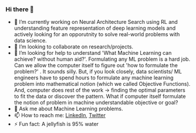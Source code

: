 ### Hi there 👋

- 🔭 I’m currently working on Neural Architecture Search using RL and understanding feature representation of deep learning models and actively looking for an opporutnity to solve real-world problems with data science.
- 👯 I’m looking to collaborate on research/projects.
- 🤔 I’m looking for help to understand 'What Machine Learning can achieve? without human aid?'. 
Formulating any ML problem is a hard job. Can we allow the computer itself to figure out 'how to formulate the problem?' . It sounds silly. But, if you look closely, data scientists/ ML engineers have to spend hours to formulate any machine learning problem into mathematical notion (which we called Objective Functions). And, computer does rest of the work -> finding the optimal parameters to fit the data or discover the pattern. What if computer itself formulate the notion of problem in machine understandable objective or goal?
- 💬 Ask me about Machine Learning problems.
- 📫 How to reach me: [LinkedIn](https://www.linkedin.com/in/sijanonly/), [Twitter](https://twitter.com/sijanonly)
- ⚡ Fun fact: A jellyfish is 95% water

